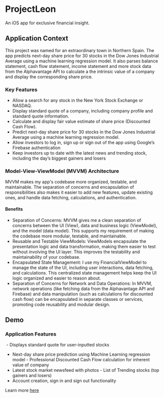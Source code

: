 # ProjectLeon
An iOS app for exclusive financial insight.

## Application Context

This project was named for an extraordinary town in Northern Spain. The app predicts next-day share price for 30 stocks in the Dow Jones Industrial Average using a machine learning regression model. It also parses balance statement, cash flow statement, income statement and more stock data from the Alphavantage API to calculate a the intrinsic value of a company and display the corresponding share price.  

### Key Features 

- Allow a search for any stock in the New York Stock Exchange or NASDAQ.
- Display standard quote of a company, including company profile and standard quote information.
- Calculate and display fair value estimate of share price (Discounted Cash Flow).
- Predict next-day share price for 30 stocks in the Dow Jones Industrial Average using a machine learning regression model.
- Allow investors to log in, sign up or sign out of the app using Google’s Firebase authentication
- Keep investors up to date with the latest news and trending stock, including the day’s biggest gainers and losers

### Model-View-ViewModel (MVVM) Architecture

MVVM makes my app's codebase more organized, testable, and maintainable.  The separation of concerns and encapsulation of responsibilities also makes it easier to add new features, update existing ones, and handle data fetching, calculations, and authentication.

#### Benefits

- Separation of Concerns: MVVM gives me a clean separation of concerns between the UI (View), data and business logic (ViewModel), and the model (data model). This supports my requirement of making the codebase more modular, testable, and maintainable.
- Reusable and Testable ViewModels: ViewModels encapsulate the presentation logic and data transformation, making them easier to test without involving the UI layer. This improves the testability and maintainability of your codebase.
- Encapsulated State Management: I use my FinancialViewModel to  manage the state of the UI, including user interactions, data fetching, and calculations. This centralized state management helps keep the UI logic organized and easier to reason about.
- Separation of Concerns for Network and Data Operations: In MVVM, network operations (like fetching data from the Alphavantage API and Firebase) and data manipulation (such as calculations for discounted cash flow) can be encapsulated in separate classes or services, promoting code reusability and modular design.

## Demo

### Application Features

 - Displays standard quote for user-inputted stocks
- Next-day share price prediction using Machine Learning regression model - Professional Discounted Cash Flow calculation for inherent value of company
- Latest stock market newsfeed with photos - List of Trending stocks (top gainers and losers)
- Account creation, sign in and sign out functionality

Learn more [here](https://madeinph1la.github.io)
